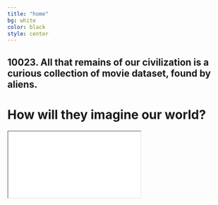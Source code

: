 ```yaml
---
title: "home"
bg: white
color: black
style: center
---
```


## 10023. All that remains of our civilization is a curious collection of movie dataset, found by aliens. 
# How will they imagine our world?

<div class="icontain"><iframe src="//www.youtube.com/embed/MY9Wrfuq47o" allowfullscreen></iframe></div>

<!-- to add a bicycle image -->
<!-- <span class="fa-stack subtlecircle" style="font-size:100px; background:rgba(255,166,0,0.1)">
  <i class="fa fa-circle fa-stack-2x text-white"></i>
  <i class="fa fa-bicycle fa-stack-1x text-orange"></i>
</span> -->


<!-- colored text -->
<!-- # single-page jekyll theme
{: .text-purple} -->

